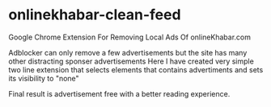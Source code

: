 # onlinekhabar-clean-feed
Google Chrome Extension For Removing Local Ads Of onlineKhabar.com


Adblocker can only remove a few advertisements but the site has many other distracting sponser advertisements
Here I have created very simple two line extension that selects elements that contains advertiments and sets
its visibility to "none"


Final result is advertisement free with a better reading experience.
